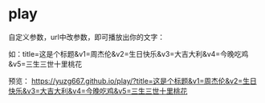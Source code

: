 # play
自定义参数，url中改参数，即可播放出你的文字：

如：title=这是个标题&v1=周杰伦&v2=生日快乐&v3=大吉大利&v4=今晚吃鸡&v5=三生三世十里桃花

预览：
https://yuzg667.github.io/play/?title=这是个标题&v1=周杰伦&v2=生日快乐&v3=大吉大利&v4=今晚吃鸡&v5=三生三世十里桃花
